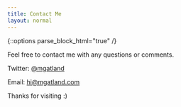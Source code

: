 ```yaml
---
title: Contact Me
layout: normal
---
```


{::options parse_block_html="true" /}

<p>Feel free to contact me with any questions or comments.</p>

<p>Twitter: <a href="http://twitter.com/mgatland">@mgatland</a></p>

<p>Email: <a href="mailto:hi@mgatland.com">hi@mgatland.com</a></p>

<p>Thanks for visiting :)</p>
